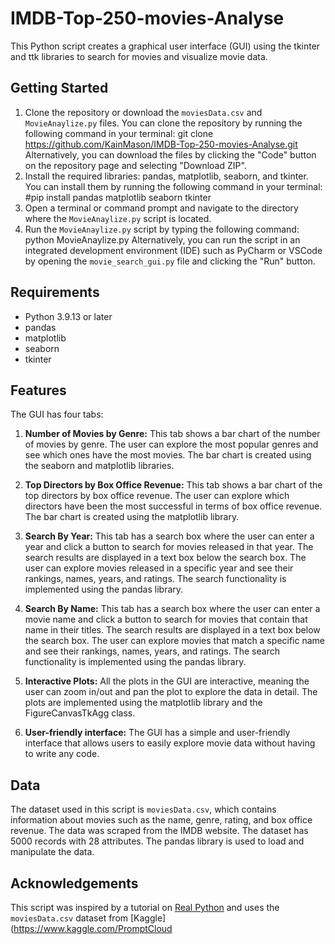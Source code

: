 # IMDB-Top-250-movies-Analyse

This Python script creates a graphical user interface (GUI) using the tkinter and ttk libraries to search for movies and visualize movie data.

## Getting Started

1. Clone the repository or download the `moviesData.csv` and `MovieAnaylize.py` files. You can clone the repository by running the following command in your terminal:
git clone <https://github.com/KainMason/IMDB-Top-250-movies-Analyse.git>
Alternatively, you can download the files by clicking the "Code" button on the repository page and selecting "Download ZIP".
2. Install the required libraries: pandas, matplotlib, seaborn, and tkinter. You can install them by running the following command in your terminal:
#pip install pandas matplotlib seaborn tkinter
3. Open a terminal or command prompt and navigate to the directory where the `MovieAnaylize.py` script is located.
4. Run the `MovieAnaylize.py` script by typing the following command:
python MovieAnaylize.py
Alternatively, you can run the script in an integrated development environment (IDE) such as PyCharm or VSCode by opening the `movie_search_gui.py` file and clicking the "Run" button.

## Requirements

- Python 3.9.13 or later
- pandas
- matplotlib
- seaborn
- tkinter

## Features

The GUI has four tabs:

1. **Number of Movies by Genre:** This tab shows a bar chart of the number of movies by genre. The user can explore the most popular genres and see which ones have the most movies. The bar chart is created using the seaborn and matplotlib libraries.

2. **Top Directors by Box Office Revenue:** This tab shows a bar chart of the top directors by box office revenue. The user can explore which directors have been the most successful in terms of box office revenue. The bar chart is created using the matplotlib library.

3. **Search By Year:** This tab has a search box where the user can enter a year and click a button to search for movies released in that year. The search results are displayed in a text box below the search box. The user can explore movies released in a specific year and see their rankings, names, years, and ratings. The search functionality is implemented using the pandas library.

4. **Search By Name:** This tab has a search box where the user can enter a movie name and click a button to search for movies that contain that name in their titles. The search results are displayed in a text box below the search box. The user can explore movies that match a specific name and see their rankings, names, years, and ratings. The search functionality is implemented using the pandas library.

5. **Interactive Plots:** All the plots in the GUI are interactive, meaning the user can zoom in/out and pan the plot to explore the data in detail. The plots are implemented using the matplotlib library and the FigureCanvasTkAgg class.

6. **User-friendly interface:** The GUI has a simple and user-friendly interface that allows users to easily explore movie data without having to write any code.

## Data

The dataset used in this script is `moviesData.csv`, which contains information about movies such as the name, genre, rating, and box office revenue. The data was scraped from the IMDB website. The dataset has 5000 records with 28 attributes. The pandas library is used to load and manipulate the data.

## Acknowledgements

This script was inspired by a tutorial on [Real Python](https://realpython.com/python-gui-tkinter/) and uses the `moviesData.csv` dataset from [Kaggle](https://www.kaggle.com/PromptCloud

